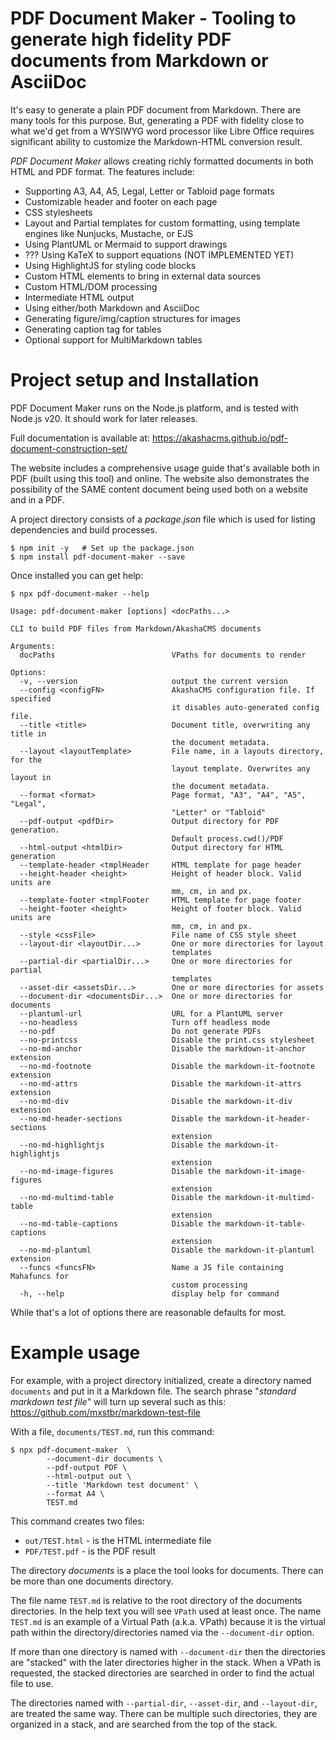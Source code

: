 # PDF Document Maker - Tooling to generate high fidelity PDF documents from Markdown or AsciiDoc

It's easy to generate a plain PDF document from Markdown.  There are many tools for this purpose.  But, generating a PDF with fidelity close to what we'd get from a WYSIWYG word processor like Libre Office requires significant ability to customize the Markdown-HTML conversion result.

_PDF Document Maker_ allows creating richly formatted documents in both HTML and PDF format.  The features include:

* Supporting A3, A4, A5, Legal, Letter or Tabloid page formats
* Customizable header and footer on each page
* CSS stylesheets
* Layout and Partial templates for custom formatting, using template engines like Nunjucks, Mustache, or EJS
* Using PlantUML or Mermaid to support drawings
* ??? Using KaTeX to support equations (NOT IMPLEMENTED YET)
* Using HighlightJS for styling code blocks
* Custom HTML elements to bring in external data sources
* Custom HTML/DOM processing
* Intermediate HTML output
* Using either/both Markdown and AsciiDoc
* Generating figure/img/caption structures for images
* Generating caption tag for tables
* Optional support for MultiMarkdown tables

# Project setup and Installation

PDF Document Maker runs on the Node.js platform, and is tested with Node.js v20.  It should work for later releases.

Full documentation is available at: https://akashacms.github.io/pdf-document-construction-set/

The website includes a comprehensive usage guide that's available both in PDF (built using this tool) and online.  The website also demonstrates the possibility of the SAME content document being used both on a website and in a PDF.

A project directory consists of a _package.json_ file which is used for listing dependencies and build processes.

```shell
$ npm init -y   # Set up the package.json
$ npm install pdf-document-maker --save
```

Once installed you can get help:

```shell
$ npx pdf-document-maker --help

Usage: pdf-document-maker [options] <docPaths...>

CLI to build PDF files from Markdown/AkashaCMS documents

Arguments:
  docPaths                          VPaths for documents to render

Options:
  -v, --version                     output the current version
  --config <configFN>               AkashaCMS configuration file. If specified
                                    it disables auto-generated config file.
  --title <title>                   Document title, overwriting any title in
                                    the document metadata.
  --layout <layoutTemplate>         File name, in a layouts directory, for the
                                    layout template. Overwrites any layout in
                                    the document metadata.
  --format <format>                 Page format, "A3", "A4", "A5", "Legal",
                                    "Letter" or "Tabloid"
  --pdf-output <pdfDir>             Output directory for PDF generation.
                                    Default process.cwd()/PDF
  --html-output <htmlDir>           Output directory for HTML generation
  --template-header <tmplHeader     HTML template for page header
  --height-header <height>          Height of header block. Valid units are
                                    mm, cm, in and px.
  --template-footer <tmplFooter     HTML template for page footer
  --height-footer <height>          Height of footer block. Valid units are
                                    mm, cm, in and px.
  --style <cssFile>                 File name of CSS style sheet
  --layout-dir <layoutDir...>       One or more directories for layout
                                    templates
  --partial-dir <partialDir...>     One or more directories for partial
                                    templates
  --asset-dir <assetsDir...>        One or more directories for assets
  --document-dir <documentsDir...>  One or more directories for documents
  --plantuml-url                    URL for a PlantUML server
  --no-headless                     Turn off headless mode
  --no-pdf                          Do not generate PDFs
  --no-printcss                     Disable the print.css stylesheet
  --no-md-anchor                    Disable the markdown-it-anchor extension
  --no-md-footnote                  Disable the markdown-it-footnote extension
  --no-md-attrs                     Disable the markdown-it-attrs extension
  --no-md-div                       Disable the markdown-it-div extension
  --no-md-header-sections           Disable the markdown-it-header-sections
                                    extension
  --no-md-highlightjs               Disable the markdown-it-highlightjs
                                    extension
  --no-md-image-figures             Disable the markdown-it-image-figures
                                    extension
  --no-md-multimd-table             Disable the markdown-it-multimd-table
                                    extension
  --no-md-table-captions            Disable the markdown-it-table-captions
                                    extension
  --no-md-plantuml                  Disable the markdown-it-plantuml extension
  --funcs <funcsFN>                 Name a JS file containing Mahafuncs for
                                    custom processing
  -h, --help                        display help for command

```

While that's a lot of options there are reasonable defaults for most.

# Example usage

For example, with a project directory initialized, create a directory named `documents` and put in it a Markdown file.  The search phrase "_standard markdown test file_" will turn up several such as this: https://github.com/mxstbr/markdown-test-file

With a file, `documents/TEST.md`, run this command:

```shell
$ npx pdf-document-maker  \
        --document-dir documents \
        --pdf-output PDF \
        --html-output out \
        --title 'Markdown test document' \
        --format A4 \
        TEST.md
```

This command creates two files:

* `out/TEST.html` - is the HTML intermediate file
* `PDF/TEST.pdf` - is the PDF result

The directory _documents_ is a place the tool looks for documents.  There can be more than one documents directory.

The file name `TEST.md` is relative to the root directory of the documents directories.  In the help text you will see `VPath` used at least once.  The name `TEST.md` is an example of a Virtual Path (a.k.a. VPath) because it is the virtual path within the directory/directories named via the `--document-dir` option.

If more than one directory is named with `--document-dir` then the directories are "stacked" with the later directories higher in the stack.  When a VPath is requested, the stacked directories are searched in order to find the actual file to use.

The directories named with `--partial-dir`, `--asset-dir`, and `--layout-dir`, are treated the same way.  There can be multiple such directories, they are organized in a stack, and are searched from the top of the stack.

